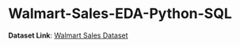 # Walmart-Sales-EDA-Python-SQL

**Dataset Link**: [Walmart Sales Dataset](https://www.kaggle.com/datasets/najir0123/walmart-10k-sales-datasets)
